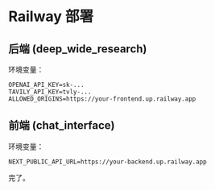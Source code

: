 # Railway 部署

## 后端 (deep_wide_research)

环境变量：
```
OPENAI_API_KEY=sk-...
TAVILY_API_KEY=tvly-...
ALLOWED_ORIGINS=https://your-frontend.up.railway.app
```

## 前端 (chat_interface)  

环境变量：
```
NEXT_PUBLIC_API_URL=https://your-backend.up.railway.app
```

完了。

